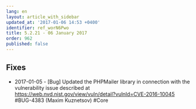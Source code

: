 ```yaml
---
lang: en
layout: article_with_sidebar
updated_at: '2017-01-06 14:53 +0400'
identifier: ref_worN6Pwo
title: 5.2.21 - 06 January 2017
order: 962
published: false
---
```

## Fixes

* 2017-01-05 - [Bug] Updated the PHPMailer library in connection with the vulnerability issue described at https://web.nvd.nist.gov/view/vuln/detail?vulnId=CVE-2016-10045 #BUG-4383 (Maxim Kuznetsov) #Core


